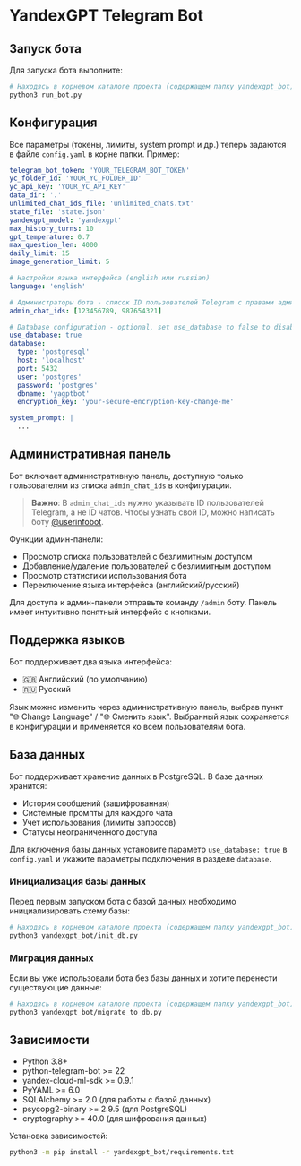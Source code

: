 # YandexGPT Telegram Bot

## Запуск бота

Для запуска бота выполните:

```bash
# Находясь в корневом каталоге проекта (содержащем папку yandexgpt_bot)
python3 run_bot.py
```

## Конфигурация

Все параметры (токены, лимиты, system prompt и др.) теперь задаются в файле `config.yaml` в корне папки. Пример:

```yaml
telegram_bot_token: 'YOUR_TELEGRAM_BOT_TOKEN'
yc_folder_id: 'YOUR_YC_FOLDER_ID'
yc_api_key: 'YOUR_YC_API_KEY'
data_dir: '.'
unlimited_chat_ids_file: 'unlimited_chats.txt'
state_file: 'state.json'
yandexgpt_model: 'yandexgpt'
max_history_turns: 10
gpt_temperature: 0.7
max_question_len: 4000
daily_limit: 15
image_generation_limit: 5

# Настройки языка интерфейса (english или russian)
language: 'english'

# Администраторы бота - список ID пользователей Telegram с правами админа
admin_chat_ids: [123456789, 987654321]

# Database configuration - optional, set use_database to false to disable
use_database: true
database:
  type: 'postgresql'
  host: 'localhost'
  port: 5432
  user: 'postgres'
  password: 'postgres'
  dbname: 'yagptbot'
  encryption_key: 'your-secure-encryption-key-change-me'

system_prompt: |
  ...
```

## Административная панель

Бот включает административную панель, доступную только пользователям из списка `admin_chat_ids` в конфигурации. 

> **Важно**: В `admin_chat_ids` нужно указывать ID пользователей Telegram, а не ID чатов. 
> Чтобы узнать свой ID, можно написать боту [@userinfobot](https://t.me/userinfobot).

Функции админ-панели:
- Просмотр списка пользователей с безлимитным доступом
- Добавление/удаление пользователей с безлимитным доступом
- Просмотр статистики использования бота
- Переключение языка интерфейса (английский/русский)

Для доступа к админ-панели отправьте команду `/admin` боту. Панель имеет интуитивно понятный интерфейс с кнопками.

## Поддержка языков

Бот поддерживает два языка интерфейса:
- 🇬🇧 Английский (по умолчанию)
- 🇷🇺 Русский

Язык можно изменить через административную панель, выбрав пункт "🌐 Change Language" / "🌐 Сменить язык".
Выбранный язык сохраняется в конфигурации и применяется ко всем пользователям бота.

## База данных

Бот поддерживает хранение данных в PostgreSQL. В базе данных хранится:
- История сообщений (зашифрованная)
- Системные промпты для каждого чата
- Учет использования (лимиты запросов)
- Статусы неограниченного доступа

Для включения базы данных установите параметр `use_database: true` в `config.yaml` и укажите параметры подключения в разделе `database`.

### Инициализация базы данных

Перед первым запуском бота с базой данных необходимо инициализировать схему базы:

```bash
# Находясь в корневом каталоге проекта (содержащем папку yandexgpt_bot)
python3 yandexgpt_bot/init_db.py
```

### Миграция данных

Если вы уже использовали бота без базы данных и хотите перенести существующие данные:

```bash
# Находясь в корневом каталоге проекта (содержащем папку yandexgpt_bot)
python3 yandexgpt_bot/migrate_to_db.py
```

## Зависимости

- Python 3.8+
- python-telegram-bot >= 22
- yandex-cloud-ml-sdk >= 0.9.1
- PyYAML >= 6.0
- SQLAlchemy >= 2.0 (для работы с базой данных)
- psycopg2-binary >= 2.9.5 (для PostgreSQL)
- cryptography >= 40.0 (для шифрования данных)

Установка зависимостей:

```bash
python3 -m pip install -r yandexgpt_bot/requirements.txt
``` 